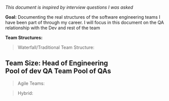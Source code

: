 *This document is inspired by interview questions I was asked*

**Goal:**
Documenting the real structures of the software engineering teams I have been part of through my career. I will focus in this document on the QA relationship with the Dev and rest of the team

**Team Structures:**
> Waterfall/Traditional Team Structure:

Team Size: 
Head of Engineering  
Pool of dev
QA Team Pool of QAs 
---
> Agile Teams:

> Hybrid:

